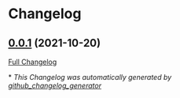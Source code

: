 # Changelog

## [0.0.1](https://github.com/neilswainston/liv-utils/tree/0.0.1) (2021-10-20)

[Full Changelog](https://github.com/neilswainston/liv-utils/compare/5bc671b8d5e85d8c2493b0c64d1204cedc2efdbc...0.0.1)



\* *This Changelog was automatically generated by [github_changelog_generator](https://github.com/github-changelog-generator/github-changelog-generator)*
